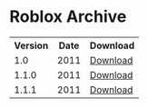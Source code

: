 # Roblox Archive

<table>
    <tr>
        <th>Version</th>
        <th>Date</th>
        <th>Download</th>
    </tr>
    <tr>
        <td>1.0</td>
        <td>2011</td>
        <td><a href="2011/ROBLOX-1.0.ipa">Download</a></td>
    </tr>
    <tr>
        <td>1.1.0</td>
        <td>2011</td>
        <td><a href="2011/ROBLOX-1.1.0.ipa">Download</a></td>
    </tr>
    <tr>
        <td>1.1.1</td>
        <td>2011</td>
        <td><a href="2011/ROBLOX-1.1.1.ipa">Download</a></td>
    </tr>
</table>
